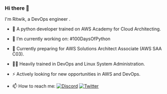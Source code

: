 ### Hi there 👋
I'm Ritwik, a DevOps engineer .
- 🐉 A python developer trained on AWS Academy for Cloud Architecting. 
- 🔭 I’m currently working on: #100DaysOfPython
- 🌱 Currently preparing for AWS Solutions Architect Associate (AWS SAA C03). 
- 👨‍💻 Heavily trained in DevOps and Linux System Administration. 
- ⚡ Actively looking for new opportunities in AWS and DevOps.

- 📫 How to reach me: 
  [![Discord](https://img.shields.io/badge/Discord-7289DA?style=for-the-badge&logo=discord&logoColor=white)](https://discord.com/users/RitwikSrivastava#0369)
  [![Twitter](https://img.shields.io/badge/Twitter-1DA1F2?style=for-the-badge&logo=twitter&logoColor=white)](https://twitter.com/ritwiksrivast11)


<!--
**ritw237/ritw237** is a ✨ _special_ ✨ repository because its `README.md` (this file) appears on your GitHub profile.

Here are some ideas to get you started:

- 🔭 I’m currently working on ...
- 🌱 I’m currently learning ...
- 👯 I’m looking to collaborate on ...
- 🤔 I’m looking for help with ...
- 💬 Ask me about ...
- 📫 How to reach me: ...
- 😄 Pronouns: ...
- ⚡ Fun fact: ...
-->
